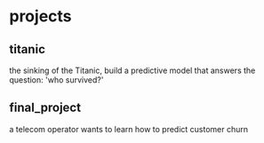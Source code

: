 # projects

## titanic
the sinking of the Titanic, build a predictive model that answers the question: 'who survived?'

## final_project
a telecom operator wants to learn how to predict customer churn

